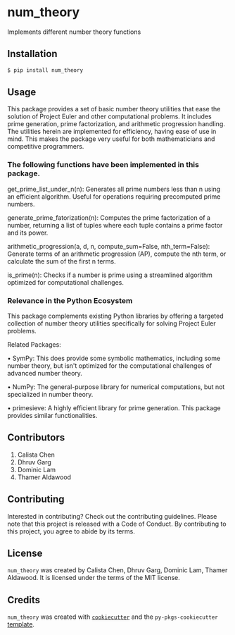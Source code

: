 # num_theory

Implements different number theory functions

## Installation

```bash
$ pip install num_theory
```

## Usage

This package provides a set of basic number theory utilities that ease the solution of Project Euler and other computational problems. It includes prime generation, prime factorization, and arithmetic progression handling. The utilities herein are implemented for efficiency, having ease of use in mind. This makes the package very useful for both mathematicians and competitive programmers.

### The following functions have been implemented in this package.

get_prime_list_under_n(n): Generates all prime numbers less than n using an efficient algorithm. Useful for operations requiring precomputed prime numbers.

generate_prime_fatorization(n): Computes the prime factorization of a number, returning a list of tuples where each tuple contains a prime factor and its power.

arithmetic_progression(a, d, n, compute_sum=False, nth_term=False): Generate terms of an arithmetic progression (AP), compute the nth term, or calculate the sum of the first n terms.

is_prime(n): Checks if a number is prime using a streamlined algorithm optimized for computational challenges.

### Relevance in the Python Ecosystem

This package complements existing Python libraries by offering a targeted collection of number theory utilities specifically for solving Project Euler problems.

Related Packages:

• SymPy: This does provide some symbolic mathematics, including some number theory, but isn't optimized for the computational challenges of advanced number theory.

• NumPy: The general-purpose library for numerical computations, but not specialized in number theory.

• primesieve: A highly efficient library for prime generation. This package provides similar functionalities.

## Contributors

1. Calista Chen
2. Dhruv Garg
3. Dominic Lam
4. Thamer Aldawood

## Contributing

Interested in contributing? Check out the contributing guidelines. Please note that this project is released with a Code of Conduct. By contributing to this project, you agree to abide by its terms.

## License

`num_theory` was created by Calista Chen, Dhruv Garg, Dominic Lam, Thamer Aldawood. It is licensed under the terms of the MIT license.


## Credits

`num_theory` was created with [`cookiecutter`](https://cookiecutter.readthedocs.io/en/latest/) and the `py-pkgs-cookiecutter` [template](https://github.com/py-pkgs/py-pkgs-cookiecutter).

